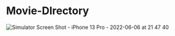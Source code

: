 # Movie-DIrectory
![Simulator Screen Shot - iPhone 13 Pro - 2022-06-06 at 21 47 40](https://user-images.githubusercontent.com/55090398/172201977-55eed9a7-d2f4-475a-8a81-b83d576ddc29.png)
